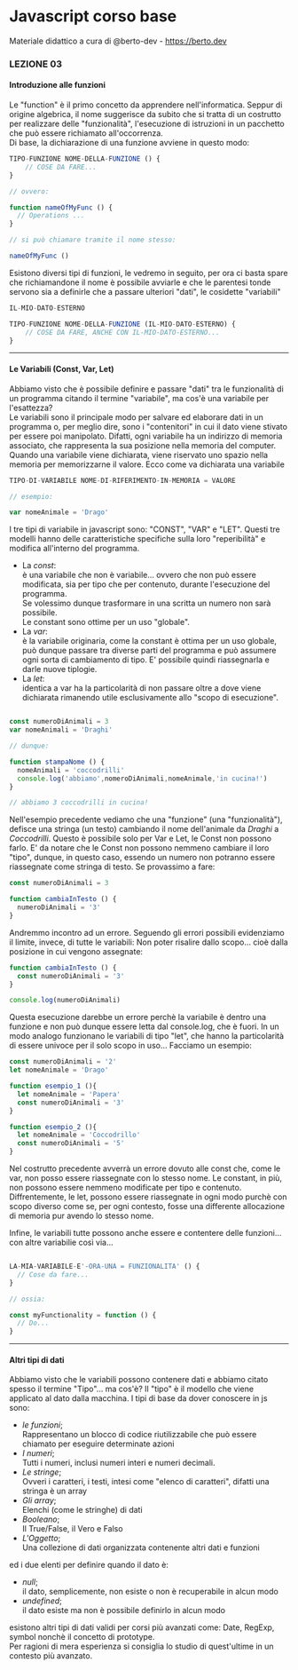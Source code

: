# Javascript corso base
Materiale didattico a cura di @berto-dev - https://berto.dev


### LEZIONE 03

#### Introduzione alle funzioni

Le "function" è il primo concetto da apprendere nell'informatica. Seppur di origine algebrica, il nome suggerisce da subito che si tratta di un costrutto per realizzare delle "funzionalità", l'esecuzione di istruzioni in un pacchetto che può essere richiamato all'occorrenza.<br>
Di base, la dichiarazione di una funzione avviene in questo modo:

```js
TIPO-FUNZIONE NOME-DELLA-FUNZIONE () {
    // COSE DA FARE...
}

// ovvero:

function nameOfMyFunc () {
  // Operations ...
}

// si può chiamare tramite il nome stesso:

nameOfMyFunc ()
```

Esistono diversi tipi di funzioni, le vedremo in seguito, per ora ci basta spare che richiamandone il nome è possibile avviarle e che le parentesi tonde servono sia a definirle che a passare ulteriori "dati", le cosidette "variabili"

```js
IL-MIO-DATO-ESTERNO

TIPO-FUNZIONE NOME-DELLA-FUNZIONE (IL-MIO-DATO-ESTERNO) {
    // COSE DA FARE, ANCHE CON IL-MIO-DATO-ESTERNO...
}
```

---

#### Le Variabili (Const, Var, Let)

Abbiamo visto che è possibile definire e passare "dati" tra le funzionalità di un programma citando il termine "variabile", ma cos'è una variabile per l'esattezza?<br>
Le variabili sono il principale modo per salvare ed elaborare dati in un programma o, per meglio dire, sono i "contenitori" in cui il dato viene stivato per essere poi manipolato.
Difatti, ogni variabile ha un indirizzo di memoria associato, che rappresenta la sua posizione nella memoria del computer. Quando una variabile viene dichiarata, viene riservato uno spazio nella memoria per memorizzarne il valore.
Ecco come va dichiarata una variabile

```js
TIPO-DI-VARIABILE NOME-DI-RIFERIMENTO-IN-MEMORIA = VALORE

// esempio:

var nomeAnimale = 'Drago'
```

I tre tipi di variabile in javascript sono: "CONST", "VAR" e "LET". Questi tre modelli hanno delle caratteristiche specifiche sulla loro "reperibilità" e modifica all'interno del programma.

- La *const*:<br>
è una variabile che non è variabile... ovvero che non può essere modificata, sia per tipo che per contenuto, durante l'esecuzione del programma.<br>Se volessimo dunque trasformare in una scritta un numero non sarà possibile.<br>Le constant sono ottime per un uso "globale".
- La *var*:<br>
è la variabile originaria, come la constant è ottima per un uso globale, può dunque passare tra diverse parti del programma e può assumere ogni sorta di cambiamento di tipo. E' possibile quindi riassegnarla e darle nuove tiplogie.
- La *let*:<br>
identica a var ha la particolarità di non passare oltre a dove viene dichiarata rimanendo utile esclusivamente allo "scopo di esecuzione".

```js

const numeroDiAnimali = 3
var nomeAnimali = 'Draghi'

// dunque:

function stampaNome () {
  nomeAnimali = 'coccodrilli'
  console.log('abbiamo',nomeroDiAnimali,nomeAnimale,'in cucina!')
}

// abbiamo 3 coccodrilli in cucina!
```

Nell'esempio precedente vediamo che una "funzione" (una "funzionalità"), defisce una stringa (un testo) cambiando il nome dell'animale da _Draghi_ a _Coccodrilli_. Questo è possibile solo per Var e Let, le Const non possono farlo. E' da notare che le Const non possono nemmeno cambiare il loro "tipo", dunque, in questo caso, essendo un numero non potranno essere riassegnate come stringa di testo.
Se provassimo a fare:

```js
const numeroDiAnimali = 3

function cambiaInTesto () {
  numeroDiAnimali = '3'
}
```

Andremmo incontro ad un errore.
Seguendo gli errori possibili evidenziamo il limite, invece, di tutte le variabili: Non poter risalire dallo scopo... cioè dalla posizione in cui vengono assegnate:

```js
function cambiaInTesto () {
  const numeroDiAnimali = '3'
}

console.log(numeroDiAnimali)
```

Questa esecuzione darebbe un errore perchè la variabile è dentro una funzione e non può dunque essere letta dal console.log, che è fuori.
In un modo analogo funzionano le variabili di tipo "let", che hanno la particolarità di essere univoce per il solo scopo in uso... Facciamo un esempio:

```js
const numeroDiAnimali = '2'
let nomeAnimale = 'Drago'

function esempio_1 (){
  let nomeAnimale = 'Papera'
  const numeroDiAnimali = '3'
}

function esempio_2 (){
  let nomeAnimale = 'Coccodrillo'
  const numeroDiAnimali = '5'
}
```

Nel costrutto precedente avverrà un errore dovuto alle const che, come le var, non posso essere riassegnate con lo stesso nome. Le constant, in più, non possono essere nemmeno modificate per tipo e contenuto. Diffrentemente, le let, possono essere riassegnate in ogni modo purchè con scopo diverso come se, per ogni contesto, fosse una differente allocazione di memoria pur avendo lo stesso nome.

Infine, le variabili tutte possono anche essere e contentere delle funzioni... con altre variabilie così via...

```js

LA-MIA-VARIABILE-E'-ORA-UNA = FUNZIONALITA' () {
  // Cose da fare...
}

// ossia:

const myFunctionality = function () {
  // Do...
}

```

---

#### Altri tipi di dati

Abbiamo visto che le variabili possono contenere dati e abbiamo citato spesso il termine "Tipo"... ma cos'è?
Il "tipo" è il modello che viene applicato al dato dalla macchina.
I tipi di base da dover conoscere in js sono:
- *le funzioni*;<br>Rappresentano un blocco di codice riutilizzabile che può essere chiamato per eseguire determinate azioni
- *I numeri*;<br>Tutti i numeri, inclusi numeri interi e numeri decimali.
- *Le stringe*;<br>Ovveri i caratteri, i testi, intesi come "elenco di caratteri", difatti una stringa è un array
- *Gli array*;<br>Elenchi (come le stringhe) di dati
- *Booleano*;<br> Il True/False, il Vero e Falso
- *L'Oggetto*;<br> Una collezione di dati organizzata contenente altri dati e funzioni

ed i due elenti per definire quando il dato è:<br>

- *null*;<br>il dato, semplicemente, non esiste o non è recuperabile in alcun modo
- *undefined*;<br>il dato esiste ma non è possibile definirlo in alcun modo

esistono altri tipi di dati validi per corsi più avanzati come: Date, RegExp, symbol nonchè il concetto di prototype.<br>
Per ragioni di mera esperienza si consiglia lo studio di quest'ultime in un contesto più avanzato. 
